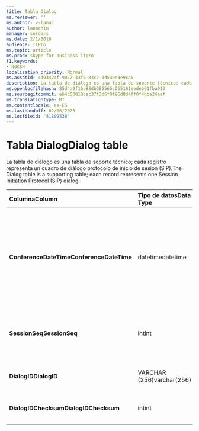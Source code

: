 ```yaml
---
title: Tabla Dialog
ms.reviewer: ''
ms.author: v-lanac
author: lanachin
manager: serdars
ms.date: 2/1/2018
audience: ITPro
ms.topic: article
ms.prod: skype-for-business-itpro
f1.keywords:
- NOCSH
localization_priority: Normal
ms.assetid: 4d93424f-9072-43f5-83c2-3d539e3e9ca6
description: La tabla de diálogo es una tabla de soporte técnico; cada registro representa un cuadro de diálogo protocolo de inicio de sesión (SIP).
ms.openlocfilehash: 85d4a9f16a88db386565c065161eedeb61fba913
ms.sourcegitcommit: e64c50818cac37f3d6f0f96d0d4ff0f4bba24aef
ms.translationtype: MT
ms.contentlocale: es-ES
ms.lasthandoff: 02/06/2020
ms.locfileid: "41809538"
---
```

# <a name="dialog-table"></a><span data-ttu-id="d15e5-103">Tabla Dialog</span><span class="sxs-lookup"><span data-stu-id="d15e5-103">Dialog table</span></span>
 
<span data-ttu-id="d15e5-104">La tabla de diálogo es una tabla de soporte técnico; cada registro representa un cuadro de diálogo protocolo de inicio de sesión (SIP).</span><span class="sxs-lookup"><span data-stu-id="d15e5-104">The Dialog table is a supporting table; each record represents one Session Initiation Protocol (SIP) dialog.</span></span>
  
|<span data-ttu-id="d15e5-105">**Columna**</span><span class="sxs-lookup"><span data-stu-id="d15e5-105">**Column**</span></span>|<span data-ttu-id="d15e5-106">**Tipo de datos**</span><span class="sxs-lookup"><span data-stu-id="d15e5-106">**Data Type**</span></span>|<span data-ttu-id="d15e5-107">**Clave o índice**</span><span class="sxs-lookup"><span data-stu-id="d15e5-107">**Key/Index**</span></span>|<span data-ttu-id="d15e5-108">**Detalles**</span><span class="sxs-lookup"><span data-stu-id="d15e5-108">**Details**</span></span>|
|:-----|:-----|:-----|:-----|
|<span data-ttu-id="d15e5-109">**ConferenceDateTime**</span><span class="sxs-lookup"><span data-stu-id="d15e5-109">**ConferenceDateTime**</span></span> <br/> |<span data-ttu-id="d15e5-110">datetime</span><span class="sxs-lookup"><span data-stu-id="d15e5-110">datetime</span></span>  <br/> |<span data-ttu-id="d15e5-111">Primary</span><span class="sxs-lookup"><span data-stu-id="d15e5-111">Primary</span></span>  <br/> |<span data-ttu-id="d15e5-112">Hora en que el agente de calidad de excelencia (QoE) recibe el primer informe de quien llama o de quien llama.</span><span class="sxs-lookup"><span data-stu-id="d15e5-112">Time when the Quality of Excellence (QoE) agent receives the first report from either caller or callee.</span></span> <span data-ttu-id="d15e5-113">Se usa en conjunción con SessionSeq para identificar de forma única una sesión.</span><span class="sxs-lookup"><span data-stu-id="d15e5-113">Used in conjunction with SessionSeq to uniquely identify a session.</span></span>  <br/> |
|<span data-ttu-id="d15e5-114">**SessionSeq**</span><span class="sxs-lookup"><span data-stu-id="d15e5-114">**SessionSeq**</span></span> <br/> |<span data-ttu-id="d15e5-115">int</span><span class="sxs-lookup"><span data-stu-id="d15e5-115">int</span></span>  <br/> |<span data-ttu-id="d15e5-116">Primary</span><span class="sxs-lookup"><span data-stu-id="d15e5-116">Primary</span></span>  <br/> |<span data-ttu-id="d15e5-117">Número de secuencia para diferenciar las sesiones cuando tienen el mismo ConferenceDateTime.</span><span class="sxs-lookup"><span data-stu-id="d15e5-117">Sequence number to differentiate sessions when they have the same ConferenceDateTime.</span></span>  <br/> |
|<span data-ttu-id="d15e5-118">**DialogID**</span><span class="sxs-lookup"><span data-stu-id="d15e5-118">**DialogID**</span></span> <br/> |<span data-ttu-id="d15e5-119">VARCHAR (256)</span><span class="sxs-lookup"><span data-stu-id="d15e5-119">varchar(256)</span></span>  <br/> ||<span data-ttu-id="d15e5-120">IDENTIFICADOR de cuadro de diálogo único de forma global.</span><span class="sxs-lookup"><span data-stu-id="d15e5-120">Dialog ID which is globally unique.</span></span>  <br/> |
|<span data-ttu-id="d15e5-121">**DialogIDChecksum**</span><span class="sxs-lookup"><span data-stu-id="d15e5-121">**DialogIDChecksum**</span></span> <br/> |<span data-ttu-id="d15e5-122">int</span><span class="sxs-lookup"><span data-stu-id="d15e5-122">int</span></span>  <br/> |<span data-ttu-id="d15e5-123">clasificación</span><span class="sxs-lookup"><span data-stu-id="d15e5-123">index</span></span>  <br/> |<span data-ttu-id="d15e5-124">Suma de comprobación del identificador de cuadro de diálogo.</span><span class="sxs-lookup"><span data-stu-id="d15e5-124">Checksum of the Dialog ID.</span></span>  <br/> |
   


